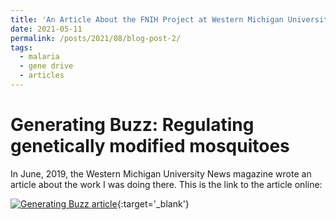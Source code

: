 ```yaml
---
title: 'An Article About the FNIH Project at Western Michigan University'
date: 2021-05-11
permalink: /posts/2021/08/blog-post-2/
tags:
  - malaria
  - gene drive
  - articles
---
```


Generating Buzz: Regulating genetically modified mosquitoes
======
In June, 2019, the Western Michigan University News magazine wrote an article about the work I was doing there. This is the link to the article online:

[![Generating Buzz article](https://marvel-b1-cdn.bc0a.com/f00000000211688/wmich.edu/sites/default/files/styles/330w/public/images/u2820/2019/BUG08882.JPG?itok=7I7MCtHT)](https://wmich.edu/news/2019/06/57059){:target='_blank'}
